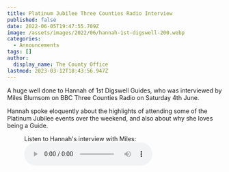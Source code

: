 ```yaml
---
title: Platinum Jubilee Three Counties Radio Interview
published: false
date: 2022-06-05T19:47:55.709Z
image: /assets/images/2022/06/hannah-1st-digswell-200.webp
categories:
  - Announcements
tags: []
author:
  display_name: The County Office
lastmod: 2023-03-12T18:43:56.947Z
---
```

A huge well done to Hannah of 1st Digswell Guides, who was interviewed by Miles Blumsom on BBC Three Counties Radio on Saturday 4th June.

Hannah spoke eloquently about the highlights of attending some of the Platinum Jubilee events over the weekend, and also about why she loves being a Guide.

<figure>
    <figcaption>Listen to Hannah's interview with Miles:</figcaption>
    <audio
        controls
        src="/assets/docs/2022/three-counties-radio-interview-hannah-maskrey-jubilee.mp4">
            <a href="/assets/docs/2022/three-counties-radio-interview-hannah-maskrey-jubilee.mp4">Download the interview</a>
    </audio>
</figure>
